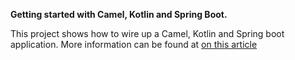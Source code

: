 **Getting started with Camel, Kotlin and Spring Boot.** 

This project shows how to wire up a Camel, Kotlin and Spring boot application. More information can be found at 
[on this article](https://github.com/CognitiveJ/wssimulator/releases/download/0.2.12/wssimulator-0.2.12.zip "Download Standalone Version") 
